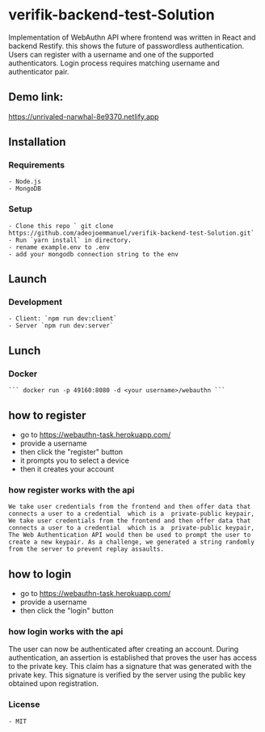 # verifik-backend-test-Solution
Implementation of WebAuthn API where frontend was  written in React and backend  Restify.
this shows the future of passwordless authentication.
Users can register with a username and one of the supported authenticators.
Login process requires matching username and authenticator pair.

## Demo link:

   https://unrivaled-narwhal-8e9370.netlify.app

## Installation
  ### Requirements
    - Node.js
    - MongoDB 

  ### Setup
    - Clone this repo ` git clone https://github.com/adeojoemmanuel/verifik-backend-test-Solution.git`
    - Run `yarn install` in directory.
    - rename example.env to .env
    - add your mongodb connection string to the env 

  ## Launch
  ### Development
    - Client: `npm run dev:client`
    - Server `npm run dev:server`
  
  ## Lunch 
  ### Docker

    ``` docker run -p 49160:8080 -d <your username>/webauthn ```

  ## how to register 
   - go to https://webauthn-task.herokuapp.com/
   - provide a username 
   - then click the "register" button
   - it prompts you to select a device 
   - then it creates your account

  ### how register works with the api
    We take user credentials from the frontend and then offer data that connects a user to a credential  which is a  private-public keypair,
    We take user credentials from the frontend and then offer data that connects a user to a credential  which is a  private-public keypair,
    The Web Authentication API would then be used to prompt the user to create a new keypair. As a challenge, we generated a string randomly from the server to prevent replay assaults.

  ## how to login
   - go to https://webauthn-task.herokuapp.com/
   - provide a username 
   - then click the "login" button

  ### how login works with the api
  The user can now be authenticated after creating an account. During authentication, an assertion is established that proves the user has access to the private key. This claim has a signature that was generated with the private key. This signature is verified by the server using the public key obtained upon registration.

  ### License
    - MIT


